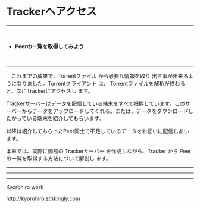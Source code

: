 # Trackerへアクセス
<hr>
<br>

* **Peerの一覧を取得してみよう**

<br>

<hr>

　これまでの成果で、Torrentファイル から必要な情報を取り
出す事が出来るようになりました。Torrentクライアント は、
Torrentファイルを解析が終わると、次にTrackerにアクセスし
ます。


Trackerサーバーはデータを配信している端末をすべて把握しています。このサーバーからデータをアップロードしてくれる。または、データをダウンロードしたがっている端末を紹介してもらいます。

以降は紹介してもらったPeer同士で不足しているデータをお互いに配信しあいます。



本章では、実際に簡易の Trackerサーバー を作成しながら、Tracker から Peer の一覧を取得する方法について解説し
ます。


<hr>

<hr style="page-break-before: always;">




-------
Kyorohiro work

http://kyorohiro.strikingly.com

